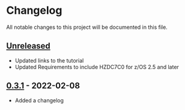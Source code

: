 # Changelog

All notable changes to this project will be documented in this file.

## [Unreleased]

- Updated links to the tutorial
- Updated Requirements to include HZDC7C0 for z/OS 2.5 and later

## [0.3.1] - 2022-02-08

- Added a changelog

[unreleased]: https://github.com/ibm/sftp-only-container/compare/0.3.1...HEAD
[0.3.1]: https://github.com/ibm/sftp-only-container/releases/tag/0.3.1
